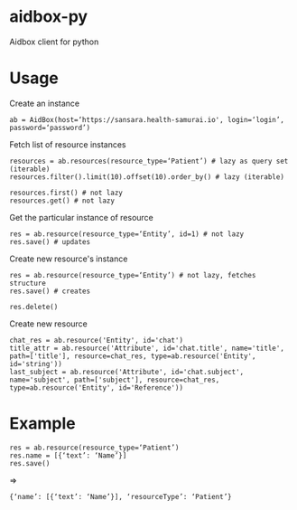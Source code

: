 # aidbox-py
Aidbox client for python

# Usage

Create an instance
```
ab = AidBox(host=‘https://sansara.health-samurai.io', login=‘login’, password=‘password’)
```

Fetch list of resource instances
```
resources = ab.resources(resource_type=‘Patient’) # lazy as query set (iterable)
resources.filter().limit(10).offset(10).order_by() # lazy (iterable)

resources.first() # not lazy
resources.get() # not lazy
```

Get the particular instance of resource
```
res = ab.resource(resource_type=‘Entity’, id=1) # not lazy
res.save() # updates
```

Create new resource's instance
```
res = ab.resource(resource_type=‘Entity’) # not lazy, fetches structure
res.save() # creates

res.delete()
```

Create new resource
```
chat_res = ab.resource('Entity', id='chat')
title_attr = ab.resource('Attribute', id='chat.title', name='title', path=['title'], resource=chat_res, type=ab.resource('Entity', id='string'))
last_subject = ab.resource('Attribute', id='chat.subject', name='subject', path=['subject'], resource=chat_res, type=ab.resource('Entity', id='Reference'))
```

# Example
```
res = ab.resource(resource_type=‘Patient’)
res.name = [{‘text’: ‘Name’}]
res.save()
```
=>
```
{‘name’: [{‘text’: ‘Name’}], ‘resourceType’: ‘Patient’}
```
